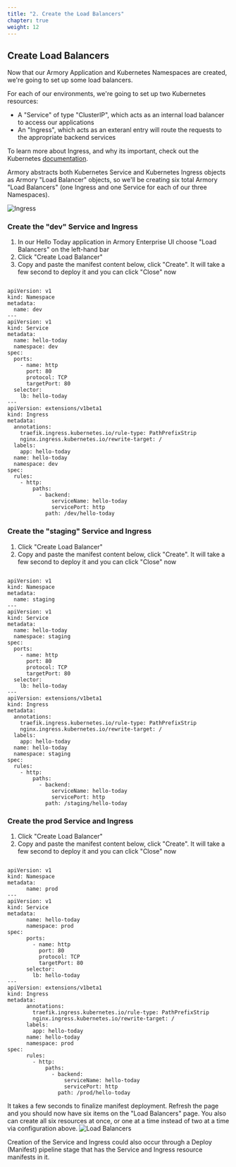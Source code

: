 ```yaml
---
title: "2. Create the Load Balancers"
chapter: true
weight: 12
---
```


## Create Load Balancers

Now that our Armory Application and Kubernetes Namespaces are created, we're going to set up some load balancers.

For each of our environments, we're going to set up two Kubernetes resources:

- A "Service" of type "ClusterIP", which acts as an internal load balancer to access our applications
- An "Ingress", which acts as an exteranl entry will route the requests to the appropriate backend services

To learn more about Ingress, and why its important, check out the Kubernetes [documentation](https://kubernetes.io/docs/concepts/services-networking/ingress/). 

Armory abstracts both Kubernetes Service and Kubernetes Ingress objects as Armory "Load Balancer" objects, so we'll be creating six total Armory "Load Balancers" (one Ingress and one Service for each of our three Namespaces).


![Ingress](/images/ingress.png)


### Create the "dev" Service and Ingress

1. In our Hello Today application in Armory Enterprise UI choose "Load Balancers" on the left-hand bar
1. Click "Create Load Balancer"
1. Copy and paste the manifest content below, click "Create". It will take a few second to deploy it and you can click "Close" now

<pre><code>
apiVersion: v1
kind: Namespace
metadata:
  name: dev
---
apiVersion: v1
kind: Service
metadata:
  name: hello-today
  namespace: dev
spec:
  ports:
    - name: http
      port: 80
      protocol: TCP
      targetPort: 80
  selector:
    lb: hello-today
---
apiVersion: extensions/v1beta1
kind: Ingress
metadata:
  annotations:
    traefik.ingress.kubernetes.io/rule-type: PathPrefixStrip
    nginx.ingress.kubernetes.io/rewrite-target: /
  labels:
    app: hello-today
  name: hello-today
  namespace: dev
spec:
  rules:
    - http:
        paths:
          - backend:
              serviceName: hello-today
              servicePort: http
            path: /dev/hello-today
</code></pre>

### Create the "staging" Service and Ingress

1. Click "Create Load Balancer"
1. Copy and paste the manifest content below, click "Create". It will take a few second to deploy it and you can click "Close" now

<pre><code>
apiVersion: v1
kind: Namespace
metadata:
  name: staging
---
apiVersion: v1
kind: Service
metadata:
  name: hello-today
  namespace: staging
spec:
  ports:
    - name: http
      port: 80
      protocol: TCP
      targetPort: 80
  selector:
    lb: hello-today
---
apiVersion: extensions/v1beta1
kind: Ingress
metadata:
  annotations:
    traefik.ingress.kubernetes.io/rule-type: PathPrefixStrip
    nginx.ingress.kubernetes.io/rewrite-target: /
  labels:
    app: hello-today
  name: hello-today
  namespace: staging
spec:
  rules:
    - http:
        paths:
          - backend:
              serviceName: hello-today
              servicePort: http
            path: /staging/hello-today
</code></pre>

### Create the prod Service and Ingress

1. Click "Create Load Balancer"
1. Copy and paste the manifest content below, click "Create". It will take a few second to deploy it and you can click "Close" now

<pre><code>
apiVersion: v1
kind: Namespace
metadata:
      name: prod
---
apiVersion: v1
kind: Service
metadata:
      name: hello-today
      namespace: prod
spec:
      ports:
        - name: http
          port: 80
          protocol: TCP
          targetPort: 80
      selector:
        lb: hello-today
---
apiVersion: extensions/v1beta1
kind: Ingress
metadata:
      annotations:
        traefik.ingress.kubernetes.io/rule-type: PathPrefixStrip
        nginx.ingress.kubernetes.io/rewrite-target: /
      labels:
        app: hello-today
      name: hello-today
      namespace: prod
spec:
      rules:
        - http:
            paths:
              - backend:
                  serviceName: hello-today
                  servicePort: http
                path: /prod/hello-today
</code></pre>

It takes a few seconds to finalize manifest deployment. Refresh the page and you should now have six items on the "Load Balancers" page. You also can create all six resources at once, or one at a time instead of two at a time via configuration above.
![Load Balancers](/images/armory-load-balancers.png)

Creation of the Service and Ingress could also occur through a Deploy (Manifest) pipeline stage that has the Service and Ingress resource manifests in it.
